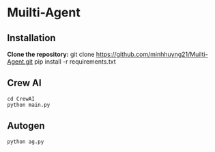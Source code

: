 # Muilti-Agent
## Installation
**Clone the repository:**
   git clone https://github.com/minhhuyng21/Muilti-Agent.git
   pip install -r requirements.txt
## Crew AI
    cd CrewAI
    python main.py
## Autogen
    python ag.py

